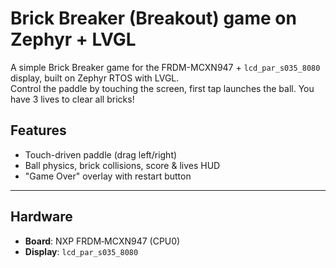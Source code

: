 # Brick Breaker (Breakout) game on Zephyr + LVGL

A simple Brick Breaker game for the FRDM-MCXN947 + `lcd_par_s035_8080` display, built on Zephyr RTOS with LVGL.  
Control the paddle by touching the screen, first tap launches the ball. You have 3 lives to clear all bricks!

## Features

- Touch-driven paddle (drag left/right)  
- Ball physics, brick collisions, score & lives HUD  
- "Game Over" overlay with restart button  

---

## Hardware

- **Board**: NXP FRDM‑MCXN947 (CPU0)  
- **Display**: `lcd_par_s035_8080`  
